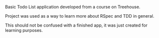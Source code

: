 Basic Todo List application developed from a course on Treehouse.

Project was used as a way to learn more about RSpec and TDD in general.

This should not be confused with a finished app, it was just created for learning purposes.
